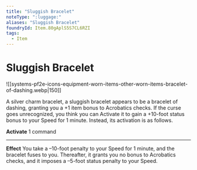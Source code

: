 ```yaml
---
title: "Sluggish Bracelet"
noteType: ":luggage:"
aliases: "Sluggish Bracelet"
foundryId: Item.80gAplS5S7CL6RZI
tags:
  - Item
---
```


# Sluggish Bracelet
![[systems-pf2e-icons-equipment-worn-items-other-worn-items-bracelet-of-dashing.webp|150]]

A silver charm bracelet, a sluggish bracelet appears to be a bracelet of dashing, granting you a +1 item bonus to Acrobatics checks. If the curse goes unrecognized, you think you can Activate it to gain a +10-foot status bonus to your Speed for 1 minute. Instead, its activation is as follows.

**Activate** 1 command

* * *

**Effect** You take a –10-foot penalty to your Speed for 1 minute, and the bracelet fuses to you. Thereafter, it grants you no bonus to Acrobatics checks, and it imposes a –5-foot status penalty to your Speed.
